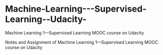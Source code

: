 Machine-Learning---Supervised-Learning--Udacity-
================================================

Machine Learning 1—Supervised Learning MOOC course on Udacity

Notes and Assignment of Machine Learning 1—Supervised Learning MOOC course on Udacity
